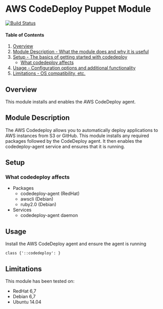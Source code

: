# AWS CodeDeploy Puppet Module

[![Build Status](https://travis-ci.org/walkamongus/puppet-codedeploy.svg?branch=master)](https://travis-ci.org/walkamongus/puppet-codedeploy)

#### Table of Contents

1. [Overview](#overview)
2. [Module Description - What the module does and why it is useful](#module-description)
3. [Setup - The basics of getting started with codedeploy](#setup)
    * [What codedeploy affects](#what-codedeploy-affects)
4. [Usage - Configuration options and additional functionality](#usage)
5. [Limitations - OS compatibility, etc.](#limitations)

## Overview

This module installs and enables the AWS CodeDeploy agent.

## Module Description

The AWS Codedeploy allows you to automatically deploy applications to AWS instances from S3 or GitHub. This module installs any required packages followed by the CodeDeploy agent. It then enables the codedeploy-agent service and ensures that it is running.

## Setup

### What codedeploy affects

* Packages
    * codedeploy-agent (RedHat)
    * awscli (Debian)
    * ruby2.0 (Debian)
* Services
    * codedeploy-agent daemon

## Usage

Install the AWS CodeDeploy agent and ensure the agent is running

    class {'::codedeploy': }

## Limitations

This module has been tested on:
* RedHat 6,7
* Debian 6,7
* Ubuntu 14.04

